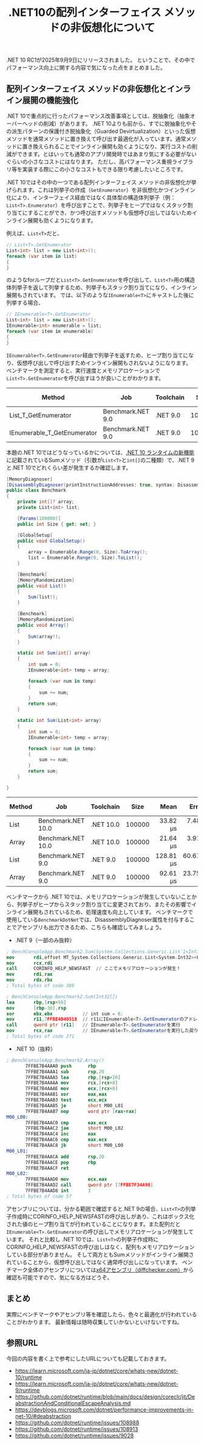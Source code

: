 ﻿---
title: .NET10の配列インターフェイス メソッドの非仮想化について
url: /20251004
categories: .NET, .NET10, Performance
$namespace: Blog.Pages
$inherit: PostComponent
---

.NET 10 RC1が2025年9月9日にリリースされました。
ということで、その中でパフォーマンス向上に関する内容で気になった点をまとめました。

## 配列インターフェイス メソッドの非仮想化とインライン展開の機能強化

.NET 10で重点的に行ったパフォーマンス改善事項としては、脱抽象化（抽象オーバーヘッドの削減）があります。
.NET 10よりも前から、すでに脱抽象化やその派生パターンの保護付き脱抽象化（Guarded Devirtualization）といった仮想メソッドを通常メソッドに置き換えて呼び出す最適化が入っています。通常メソッドに置き換えられることでインライン展開も効くようになり、実行コストの削減ができます。とはいっても通常のアプリ開発時ではあまり気にする必要がないぐらいの小さなコストにはなります。
ただし、高パフォーマンス重視ライブラリ等を実装する際にこの小さなコストもできる限り考慮したいところです。

.NET 10ではその中の一つである配列インターフェイス メソッドの非仮想化が挙げられます。これは列挙子の作成（`GetEnumerator`）を非仮想化かつインライン化により、インターフェイス経由ではなく具体型の構造体列挙子（例：`List<T>.Enumerator`）を呼び出すことで、列挙子をヒープではなくスタック割り当てにすることができ、かつ呼び出すメソッドも仮想呼び出しではないためインライン展開も効くようになります。

例えば、`List<T>`だと、

```csharp
// List<T>.GetEnumerator
List<int> list = new List<int>();
foreach (var item in list)
{
}
```

のようなforループだと`List<T>.GetEnumerator`を呼び出して、`List<T>`用の構造体列挙子を返して列挙するため、列挙子もスタック割り当てになり、インライン展開もされています。
では、以下のような`IEnumerable<T>`にキャストした後に列挙する場合、

```csharp
// IEnumerable<T>.GetEnumerator
List<int> list = new List<int>();
IEnumerable<int> enumerable = list;
foreach (var item in enumerable)
{
}
```

`IEnumerable<T>.GetEnumerator`経由で列挙子を返すため、ヒープ割り当てになり、仮想呼び出しで呼び出すためインライン展開もされないようになります。
ベンチマークを測定すると、実行速度とメモリアロケーションで`List<T>.GetEnumerator`を呼び出すほうが良いことがわかります。

| Method                            | Job                | Toolchain | Size   | Mean      | Error     | StdDev   | Code Size | Allocated |
|---------------------------------- |------------------- |---------- |------- |----------:|----------:|---------:|----------:|----------:|
| List_T_GetEnumerator              | Benchmark.NET 9.0  | .NET 9.0  | 100000 |  32.45 μs |  4.203 μs | 0.230 μs |      42 B |         - |
| IEnumerable_T_GetEnumerator       | Benchmark.NET 9.0  | .NET 9.0  | 100000 | 113.64 μs | 14.315 μs | 0.785 μs |     401 B |      40 B |

本題の.NET 10ではどうなっているかについては、[.NET 10 ランタイムの新機能](https://learn.microsoft.com/ja-jp/dotnet/core/whats-new/dotnet-10/runtime)に記載されているSumメソッド（引数が`List<T>`と`int[]`の二種類）で、.NET 9と.NET 10でどれくらい差が発生するか確認します。

```csharp
[MemoryDiagnoser]
[DisassemblyDiagnoser(printInstructionAddresses: true, syntax: DisassemblySyntax.Masm, exportDiff: true)]
public class Benchmark
{
    private int[]? array;
    private List<int> list;

    [Params(100000)]
    public int Size { get; set; }

    [GlobalSetup]
    public void GlobalSetup()
    {
        array = Enumerable.Range(0, Size).ToArray();
        list = Enumerable.Range(0, Size).ToList();
    }

    [Benchmark]
    [MemoryRandomization]
    public void List()
    {
        Sum(list!);
    }

    [Benchmark]
    [MemoryRandomization]
    public void Array()
    {
        Sum(array!);
    }

    static int Sum(int[] array)
    {
        int sum = 0;
        IEnumerable<int> temp = array;

        foreach (var num in temp)
        {
            sum += num;
        }
        return sum;
    }

    static int Sum(List<int> array)
    {
        int sum = 0;
        IEnumerable<int> temp = array;

        foreach (var num in temp)
        {
            sum += num;
        }
        return sum;
    }

}
```

| Method | Job                | Toolchain | Size   | Mean      | Error     | StdDev   | Code Size | Allocated |
|------- |------------------- |---------- |------- |----------:|----------:|---------:|----------:|----------:|
| List   | Benchmark.NET 10.0 | .NET 10.0 | 100000 |  33.82 μs |  7.488 μs | 0.410 μs |     283 B |         - |
| Array  | Benchmark.NET 10.0 | .NET 10.0 | 100000 |  21.64 μs |  3.916 μs | 0.215 μs |      57 B |         - |
| List   | Benchmark.NET 9.0  | .NET 9.0  | 100000 | 128.81 μs | 60.675 μs | 3.326 μs |     409 B |      40 B |
| Array  | Benchmark.NET 9.0  | .NET 9.0  | 100000 |  92.61 μs | 23.758 μs | 1.302 μs |     291 B |      32 B |

ベンチマークから .NET 10では、メモリアロケーションが発生していないことから、列挙子がヒープからスタック割り当てに変更されており、またその影響でインライン展開もされているため、処理速度も向上しています。
ベンチマークで使用している`BenchmarkDotNet`では、DisassemblyDiagnoser属性を付与することでアセンブリも出力できるため、こちらも確認してみましょう。

- .NET 9（一部のみ抜粋）

```nasm
; BenchConsoleApp.Benchmark2.Sum(System.Collections.Generic.List`1<Int32>)
mov       rdi,offset MT_System.Collections.Generic.List<System.Int32>+Enumerator
mov       rcx,rdi
call      CORINFO_HELP_NEWSFAST  // ここでメモリアロケーションが発生！
mov       rdi,rax
mov       rdx,rbx
; Total bytes of code 389

; BenchConsoleApp.Benchmark2.Sum(Int32[])
lea       rbp,[rsp+50]
mov       [rbp-30],rsp
xor       ebx,ebx           // int sum = 0;
mov       r11,7FFBE4D40518  // r11にIEnumerable<T>.GetEnumeratorのアドレスを代入
call      qword ptr [r11]   // IEnumerable<T>.GetEnumeratorを実行
mov       rcx,rax           // IEnumerable<T>.GetEnumeratorを実行した戻り値を設定？
; Total bytes of code 271
```

- .NET 10（抜粋）

```nasm
; BenchConsoleApp.Benchmark2.Array()
       7FFBE7B4AAA0 push      rbp
       7FFBE7B4AAA1 sub       rsp,20
       7FFBE7B4AAA5 lea       rbp,[rsp+20]
       7FFBE7B4AAAA mov       rcx,[rcx+8]
       7FFBE7B4AAAE mov       ecx,[rcx+8]
       7FFBE7B4AAB1 xor       eax,eax
       7FFBE7B4AAB3 test      ecx,ecx
       7FFBE7B4AAB5 je        short M00_L01
       7FFBE7B4AAB7 nop       word ptr [rax+rax]
M00_L00:
       7FFBE7B4AAC0 cmp       eax,ecx
       7FFBE7B4AAC2 jae       short M00_L02
       7FFBE7B4AAC4 inc       eax
       7FFBE7B4AAC6 cmp       eax,ecx
       7FFBE7B4AAC8 jb        short M00_L00
M00_L01:
       7FFBE7B4AACA add       rsp,20
       7FFBE7B4AACE pop       rbp
       7FFBE7B4AACF ret
M00_L02:
       7FFBE7B4AAD0 mov       ecx,eax
       7FFBE7B4AAD2 call      qword ptr [7FFBE7F34A98]
       7FFBE7B4AAD8 int       3
; Total bytes of code 57
```

アセンブリについては、分かる範囲で確認すると.NET 9の場合、`List<T>`の列挙子作成時にCORINFO_HELP_NEWSFASTの呼び出しがあり、これはボックス化された値のヒープ割り当てが行われていることになります。また配列だと`IEnumerable<T>.GetEnumerator`の呼び出しでメモリアロケーションが発生しています。
それと比較し .NET 10では、`List<T>`の列挙子作成時にCORINFO_HELP_NEWSFASTの呼び出しはなく、配列もメモリアロケーションしている部分がありません。
そして両方ともSumメソッドがインライン展開されていることから、仮想呼び出しではなく通常呼び出しになっています。
ベンチマーク全体のアセンブリについては[x64アセンブリ（diffchecker.com）](https://www.diffchecker.com/5zzU2cAK/)から確認も可能ですので、気になる方はどうぞ。

## まとめ

実際にベンチマークやアセンブリ等を確認したら、色々と最適化が行われていることがわかります。
最新情報は随時収集していかないといけないですね。

## 参照URL

今回の内容を書く上で参考にしたURLについても記載しておきます。

- https://learn.microsoft.com/ja-jp/dotnet/core/whats-new/dotnet-10/runtime
- https://learn.microsoft.com/ja-jp/dotnet/core/whats-new/dotnet-9/runtime
- https://github.com/dotnet/runtime/blob/main/docs/design/coreclr/jit/DeabstractionAndConditionalEscapeAnalysis.md
- https://devblogs.microsoft.com/dotnet/performance-improvements-in-net-10/#deabstraction
- https://github.com/dotnet/runtime/issues/108988
- https://github.com/dotnet/runtime/issues/108913
- https://github.com/dotnet/runtime/issues/9028
